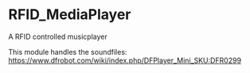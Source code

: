 # RFID_MediaPlayer

A RFID controlled musicplayer

This module handles the soundfiles: https://www.dfrobot.com/wiki/index.php/DFPlayer_Mini_SKU:DFR0299
